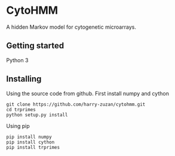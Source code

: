 # CytoHMM

A hidden Markov model for cytogenetic microarrays.

## Getting started

Python 3


## Installing

Using the source code from github.  First install numpy and cython
```
git clone https://github.com/harry-zuzan/cytohmm.git
cd trprimes
python setup.py install

```

Using pip
```
pip install numpy
pip install cython
pip install trprimes

```

